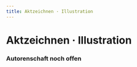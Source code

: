 ```yaml
---
title: Aktzeichnen · Illustration
---
```



# Aktzeichnen · Illustration


### Autorenschaft noch offen
